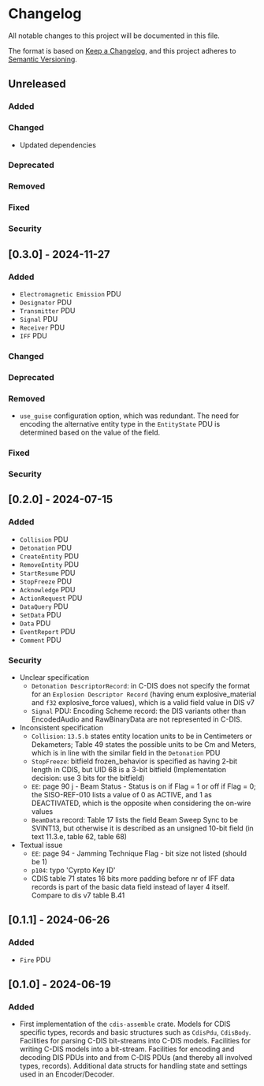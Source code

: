 <!-- markdownlint-disable MD024 -->

# Changelog

All notable changes to this project will be documented in this file.

The format is based on [Keep a Changelog](https://keepachangelog.com/en/1.1.0),
and this project adheres to [Semantic Versioning](https://semver.org/spec/v2.0.0.html).

## Unreleased

### Added

### Changed

- Updated dependencies

### Deprecated

### Removed

### Fixed

### Security

## [0.3.0] - 2024-11-27

### Added

- `Electromagnetic Emission` PDU
- `Designator` PDU
- `Transmitter` PDU
- `Signal` PDU
- `Receiver` PDU
- `IFF` PDU

### Changed

### Deprecated

### Removed

- `use_guise` configuration option, which was redundant. The need for encoding the alternative entity type in the
  `EntityState` PDU is determined based on the value of the field.

### Fixed

### Security

## [0.2.0] - 2024-07-15

### Added

- `Collision` PDU
- `Detonation` PDU
- `CreateEntity` PDU
- `RemoveEntity` PDU
- `StartResume` PDU
- `StopFreeze` PDU
- `Acknowledge` PDU
- `ActionRequest` PDU
- `DataQuery` PDU
- `SetData` PDU
- `Data` PDU
- `EventReport` PDU
- `Comment` PDU

### Security

- Unclear specification
    - `Detonation DescriptorRecord`: in C-DIS does not specify the format for an `Explosion Descriptor Record` (having
      enum explosive_material and `f32` explosive_force values), which is a valid field value in DIS v7
    - `Signal` PDU: Encoding Scheme record: the DIS variants other than EncodedAudio and RawBinaryData are not
      represented in C-DIS.
- Inconsistent specification
    - `Collision`: `13.5.b` states entity location units to be in Centimeters or Dekameters; Table 49 states the
      possible units to be Cm and Meters, which is in line with the similar field in the `Detonation` PDU
    - `StopFreeze`: bitfield frozen_behavior is specified as having 2-bit length in CDIS, but UID 68 is a 3-bit
      bitfield (Implementation decision: use 3 bits for the bitfield)
    - `EE`: page 90 j - Beam Status - Status is on if Flag = 1 or off if Flag = 0; the SISO-REF-010 lists a value of 0
      as ACTIVE, and 1 as DEACTIVATED, which is the opposite when considering the on-wire values
    - `BeamData` record: Table 17 lists the field Beam Sweep Sync to be SVINT13, but otherwise it is described as an
      unsigned 10-bit field (in text 11.3.e, table 62, table 68)
- Textual issue
    - `EE`: page 94 - Jamming Technique Flag - bit size not listed (should be 1)
    - `p104`: typo 'Cyrpto Key ID'
    - CDIS table 71 states 16 bits more padding before nr of IFF data records is part of the basic data field instead of
      layer 4 itself. Compare to dis v7 table B.41

## [0.1.1] - 2024-06-26

### Added

- `Fire` PDU

## [0.1.0] - 2024-06-19

### Added

- First implementation of the `cdis-assemble` crate.
  Models for CDIS specific types, records and basic structures such as `CdisPdu`, `CdisBody`.
  Facilities for parsing C-DIS bit-streams into C-DIS models.
  Facilities for writing C-DIS models into a bit-stream.
  Facilities for encoding and decoding DIS PDUs into and from C-DIS PDUs (and thereby all involved types, records).
  Additional data structs for handling state and settings used in an Encoder/Decoder.
